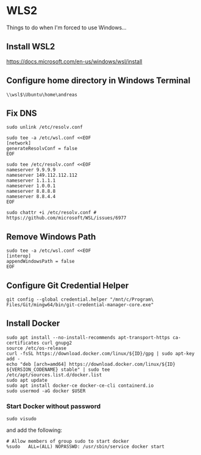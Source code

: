 # WLS2

Things to do when I'm forced to use Windows...

## Install WSL2

<https://docs.microsoft.com/en-us/windows/wsl/install>

## Configure home directory in Windows Terminal

```
\\wsl$\Ubuntu\home\andreas
```

## Fix DNS

```console
sudo unlink /etc/resolv.conf

sudo tee -a /etc/wsl.conf <<EOF
[network]
generateResolvConf = false
EOF

sudo tee /etc/resolv.conf <<EOF
nameserver 9.9.9.9
nameserver 149.112.112.112
nameserver 1.1.1.1
nameserver 1.0.0.1
nameserver 8.8.8.8
nameserver 8.8.4.4
EOF

sudo chattr +i /etc/resolv.conf #  https://github.com/microsoft/WSL/issues/6977
```

## Remove Windows Path

```console
sudo tee -a /etc/wsl.conf <<EOF
[interop]
appendWindowsPath = false
EOF
```

## Configure Git Credential Helper

```console
git config --global credential.helper "/mnt/c/Program\ Files/Git/mingw64/bin/git-credential-manager-core.exe"
```

## Install Docker

```console
sudo apt install --no-install-recommends apt-transport-https ca-certificates curl gnupg2
source /etc/os-release
curl -fsSL https://download.docker.com/linux/${ID}/gpg | sudo apt-key add -
echo "deb [arch=amd64] https://download.docker.com/linux/${ID} ${VERSION_CODENAME} stable" | sudo tee /etc/apt/sources.list.d/docker.list
sudo apt update
sudo apt install docker-ce docker-ce-cli containerd.io
sudo usermod -aG docker $USER
```

### Start Docker without password

```console
sudo visudo
```

and add the following:

```
# Allow members of group sudo to start docker
%sudo   ALL=(ALL) NOPASSWD: /usr/sbin/service docker start
```
